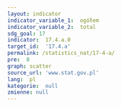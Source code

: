 ```yaml
---
layout: indicator
indicator_variable_1:  ogółem
indicator_variable_2:  total
sdg_goal: 17
indicator:  17.4.a.0
target_id:  '17.4.a'
permalink: /statistics_nat/17-4-a/
pre:  0
graph: scatter
source_url: 'www.stat.gov.pl'
lang:  pl
kategorie:  null
zmienne: null
---
```

